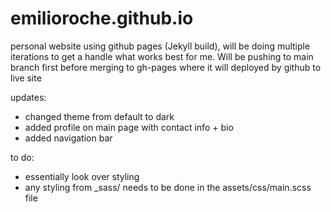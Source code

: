 # emilioroche.github.io
personal website using github pages (Jekyll build), will be doing multiple iterations to get a handle what works best for me. Will be pushing to main branch first before merging to gh-pages where it will deployed by github to live site

updates:
- changed theme from default to dark
- added profile on main page with contact info + bio
- added navigation bar


to do:
- essentially look over styling
- any styling from _sass/ needs to be done in the assets/css/main.scss file
